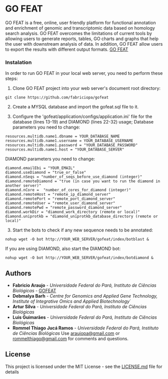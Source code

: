 # GO FEAT

GO FEAT is a free, online, user friendly platform for functional annotation and enrichment of genomic and transcriptomic data based on homology search analysis. GO FEAT overcomes the limitations of current tools by allowing users to generate reports, tables, GO charts and graphs that help the user with downstream analysis of data. In addition, GO FEAT allow users to export the results with different output formats.
[GO FEAT](http://computationalbiology.ufpa.br/gofeat/)

### Instalation

In order to run GO FEAT in your local web server, you need to perform these steps:
1. Clone GO FEAT project into your web server's document root directory:
```
git clone https://github.com/fabriciopa/gofeat
```

2. Create a MYSQL database and import the gofeat.sql file to it.

3. Configure the 'gofeat/application/configs/application.ini' file for the database (lines 13-19) and DIAMOND (lines 22-32) usage;
Database parameters you need to change:
```
resources.multidb.name1.dbname = YOUR_DATABASE_NAME
resources.multidb.name1.username = YOUR_DATABASE_USERNAME
resources.multidb.name1.password = "YOUR_DATABASE_PASSWORD"
resources.multidb.name1.host = "YOUR_DATABASE_SERVER"
```
DIAMOND parameters you need to change:
```
diamond.emailEbi = "YOUR_EMAIL"
diamond.useDiamond = "true_or_false"
diamond.nSeqs = "number_of_seqs_before_use_diamond (integer)"
diamond.remoteDiamond = "true (in case you want to run the diamond in another server)"
diamond.nCore =  "number_of_cores_for_diamond (integer)"
diamond.remoteHost = "remote_ip_diamond_server"
diamond.remotePort = "remote_port_diamond_server"
diamond.remoteUser = "remote_user_diamond_server"
diamond.remotePwd = "remote_password_diamond_server"
diamond.workDir = "diamond_work_directory (remote or local)"
diamond.uniprotkb = "diamond_uniprotkb_database_directory (remote or local)"
```
3. Start the bots to check if any new sequence needs to be annotated:
```
nohup wget -O bot http://YOUR_WEB_SERVER/gofeat/index/botblast &
```
If you are using DIAMOND, also start the DIAMOND bot:
```
nohup wget -O bot http://YOUR_WEB_SERVER/gofeat/index/botdiamond &
```

## Authors
* **Fabricio Araujo** - *Universidade Federal do Pará, Instituto de Ciências Biológicas* - [GOFEAT](http://computationalbiology.ufpa.br/gofeat/)
* **Debmalya Barh** - *Centre for Genomics and Applied Gene Technology, Institute of Integrative Omics and Applied Biotechnology´*
* **Artur Silva** - *Universidade Federal do Pará, Instituto de Ciências Biológicas*
* **Luis Guimarães** - *Universidade Federal do Pará, Instituto de Ciências Biológicas*
* **Rommel Thiago Jucá Ramos** - *Universidade Federal do Pará, Instituto de Ciências Biológicas*
Use araujopa@gmail.com or rommelthiago@gmail.com for comments and questions.

## License
This project is licensed under the MIT License - see the [LICENSE.md](LICENSE.md) file for details
